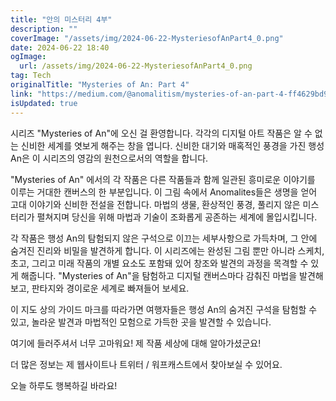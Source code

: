 ```yaml
---
title: "안의 미스터리 4부"
description: ""
coverImage: "/assets/img/2024-06-22-MysteriesofAnPart4_0.png"
date: 2024-06-22 18:40
ogImage: 
  url: /assets/img/2024-06-22-MysteriesofAnPart4_0.png
tag: Tech
originalTitle: "Mysteries of An: Part 4"
link: "https://medium.com/@anomalitism/mysteries-of-an-part-4-ff4629bd9000"
isUpdated: true
---
```






시리즈 "Mysteries of An"에 오신 걸 환영합니다. 각각의 디지털 아트 작품은 알 수 없는 신비한 세계를 엿보게 해주는 창을 엽니다. 신비한 대기와 매혹적인 풍경을 가진 행성 An은 이 시리즈의 영감의 원천으로서의 역할을 합니다.

"Mysteries of An" 에서의 각 작품은 다른 작품들과 함께 일관된 흥미로운 이야기를 이루는 거대한 캔버스의 한 부분입니다. 이 그림 속에서 Anomalites들은 생명을 얻어 고대 이야기와 신비한 전설을 전합니다. 마법의 생물, 환상적인 풍경, 풀리지 않은 미스터리가 펼쳐지며 당신을 위해 마법과 기술이 조화롭게 공존하는 세계에 몰입시킵니다.

각 작품은 행성 An의 탐험되지 않은 구석으로 이끄는 세부사항으로 가득차며, 그 안에 숨겨진 진리와 비밀을 발견하게 합니다. 이 시리즈에는 완성된 그림 뿐만 아니라 스케치, 초고, 그리고 미래 작품의 개별 요소도 포함돼 있어 창조와 발견의 과정을 목격할 수 있게 해줍니다. "Mysteries of An"을 탐험하고 디지털 캔버스마다 감춰진 마법을 발견해보고, 판타지와 경이로운 세계로 빠져들어 보세요.

이 지도 상의 가이드 마크를 따라가면 여행자들은 행성 An의 숨겨진 구석을 탐험할 수 있고, 놀라운 발견과 마법적인 모험으로 가득한 곳을 발견할 수 있습니다.

<div class="content-ad"></div>

여기에 들러주셔서 너무 고마워요! 제 작품 세상에 대해 알아가셨군요!

더 많은 정보는 제 웹사이트나 트위터 / 워프캐스트에서 찾아보실 수 있어요.

오늘 하루도 행복하길 바라요!